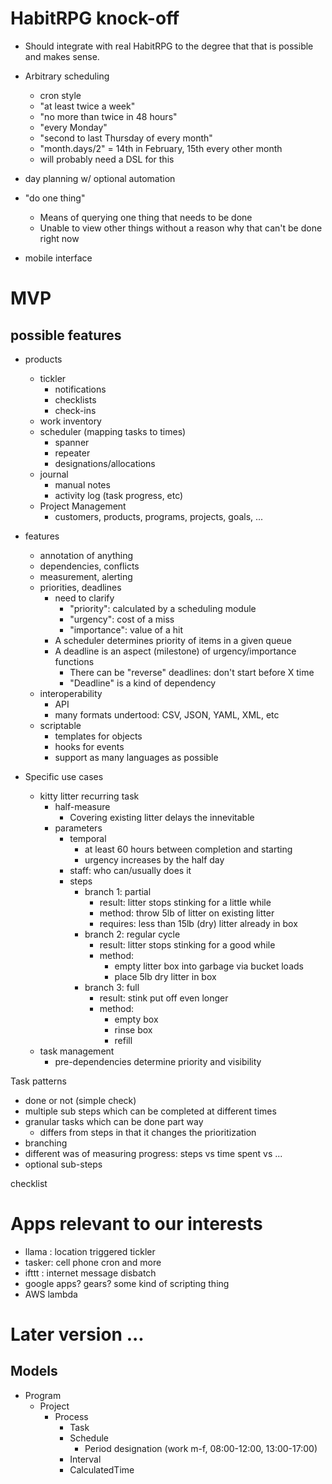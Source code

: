 # HabitRPG knock-off

  - Should integrate with real HabitRPG to the degree that that is possible
    and makes sense.

  - Arbitrary scheduling
    - cron style
    - "at least twice a week"
    - "no more than twice in 48 hours"
    - "every Monday"
    - "second to last Thursday of every month"
    - "month.days/2" = 14th in February, 15th every other month
    - will probably need a DSL for this

  - day planning w/ optional automation

  - "do one thing"
    - Means of querying one thing that needs to be done
    - Unable to view other things without a reason why that can't be done right now

  - mobile interface

# MVP

## possible features

  - products
    - tickler
      - notifications
      - checklists
      - check-ins
    - work inventory
    - scheduler (mapping tasks to times)
      - spanner
      - repeater
      - designations/allocations
    - journal
      - manual notes
      - activity log (task progress, etc)
    - Project Management
      - customers, products, programs, projects, goals, ...

  - features
    - annotation of anything
    - dependencies, conflicts
    - measurement, alerting
    - priorities, deadlines
      - need to clarify 
        - "priority": calculated by a scheduling module
        - "urgency": cost of a miss
        - "importance": value of a hit
      - A scheduler determines priority of items in a given queue
      - A deadline is an aspect (milestone) of urgency/importance functions
        - There can be "reverse" deadlines: don't start before X time
        - "Deadline" is a kind of dependency
    - interoperability
      - API
      - many formats undertood: CSV, JSON, YAML, XML, etc
    - scriptable
      - templates for objects
      - hooks for events
      - support as many languages as possible

  - Specific use cases
    - kitty litter recurring task
      - half-measure
        - Covering existing litter delays the innevitable
      - parameters
        - temporal
          - at least 60 hours between completion and starting
          - urgency increases by the half day
        - staff: who can/usually does it
        - steps
          - branch 1: partial
            - result: litter stops stinking for a little while
            - method: throw 5lb of litter on existing litter
            - requires: less than 15lb (dry) litter already in box
          - branch 2: regular cycle
            - result: litter stops stinking for a good while
            - method:
              - empty litter box into garbage via bucket loads
              - place 5lb dry litter in box
          - branch 3: full
            - result: stink put off even longer
            - method:
              - empty box
              - rinse box
              - refill
    - task management
      - pre-dependencies determine priority and visibility


Task patterns
- done or not (simple check)
- multiple sub steps which can be completed at different times
- granular tasks which can be done part way
  - differs from steps in that it changes the prioritization
- branching
- different was of measuring progress: steps vs time spent vs ...
- optional sub-steps


checklist

# Apps relevant to our interests

  - llama : location triggered tickler
  - tasker: cell phone cron and more
  - ifttt : internet message disbatch
  - google apps? gears? some kind of scripting thing
  - AWS lambda

# Later version ...

## Models

  - Program
    - Project
      - Process
        - Task
        - Schedule
          - Period designation (work m-f, 08:00-12:00, 13:00-17:00)
        - Interval
        - CalculatedTime

